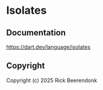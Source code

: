 # Isolates

## Documentation

https://dart.dev/language/isolates

## Copyright

Copyright (c) 2025 Rick Beerendonk
